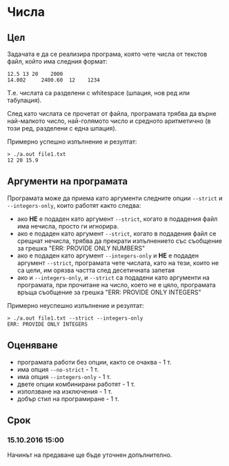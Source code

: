 # Числа

## Цел
Задачата е да се реализира програма, която чете числа от текстов файл, който има следния формат:
```
12.5 13 20    2000
14.002     2400.60  12    1234
```
T.e. числата са разделени с whitespace (шпация, нов ред или табулация).

След като числата се прочетат от файла, програмата трябва да върне най-малкото число, най-голямото число и средното аритметично (в този ред, разделени с една шпация).

Примерно успешно изпълнение и резултат:
```
> ./a.out file1.txt
12 20 15.9
```
## Аргументи на програмата
Програмата може да приема като аргументи следните опции `--strict` и `--integers-only`,
които работят както следва:

 - ако **НЕ** е подаден като аргумент `--strict`, когато в подадения файл има нечисла, просто ги игнорира.
 - ако е подаден като аргумент `--strict`, когато в подадения файл се срещнат нечисла, трябва да прекрати изпълнението със съобщение за грешка "ERR: PROVIDE ONLY NUMBERS"
 - ако е подаден като аргумент `--integers-only` и **НЕ** е подаден аргумент `--strict`, програмата чете числата, като на тези, които не са цели, им орязва частта след десетичната запетая
 - ако и `--integers-only`, и `--strict` са подадени като аргументи на програмата, при прочитане на число, което не е цяло, програмата връща съобщение за грешка "ERR: PROVIDE ONLY INTEGERS"

Примерно неуспешно изпълнение и резултат:
```
> ./a.out file1.txt --strict --integers-only
ERR: PROVIDE ONLY INTEGERS
```
## Оценяване
- програмата работи без опции, както се очаква - 1 т.
- има опция `--no-strict` - 1 т.
- има опция `--integers-only` - 1 т.
- двете опции комбинирани работят - 1 т.
- използване на изключения - 1 т.
- добър стил на програмиране - 1 т.

## Срок

### 15.10.2016 15:00
Начинът на предаване ще бъде уточнен допълнително.

